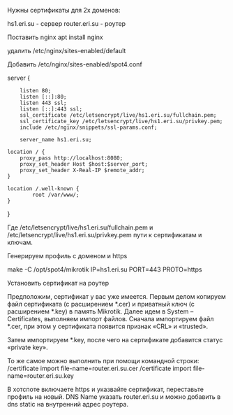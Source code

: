 Нужны сертификаты для 2х доменов:

hs1.eri.su - сервер
router.eri.su - роутер

Поставить nginx
apt install nginx

удалить /etc/nginx/sites-enabled/default

Добавить /etc/nginx/sites-enabled/spot4.conf

server {

        listen 80;
        listen [::]:80;
        listen 443 ssl;
        listen [::]:443 ssl;
        ssl_certificate /etc/letsencrypt/live/hs1.eri.su/fullchain.pem;
        ssl_certificate_key /etc/letsencrypt/live/hs1.eri.su/privkey.pem;
        include /etc/nginx/snippets/ssl-params.conf;

        server_name hs1.eri.su;

    location / {
        proxy_pass http://localhost:8080;
        proxy_set_header Host $host:$server_port;
        proxy_set_header X-Real-IP $remote_addr;
    }

    location /.well-known {
            root /var/www/;
    }
}

Где /etc/letsencrypt/live/hs1.eri.su/fullchain.pem и /etc/letsencrypt/live/hs1.eri.su/privkey.pem пути к сертификатам и ключам.


Генерируем профиль с доменом и https

make -C /opt/spot4/mikrotik IP=hs1.eri.su PORT=443 PROTO=https


Установить сертификат на роутер

Предположим, сертификат у вас уже имеется. Первым делом копируем файл сертификата (с расширением *.cer) и приватный ключ (с расширением *.key) в память Mikrotik. Далее идем в System – Certificates, выполняем импорт файлов. Сначала импортируем файл *.cer, при этом у сертификата появится признак «CRL» и «trusted».

Затем импортируем *.key, после чего на сертификате добавится статус «private key».

То же самое можно выполнить при помощи командной строки:
/certificate import file-name=router.eri.su.cer
/certificate import file-name=router.eri.su.key

В хотспоте включаете https и указвайте сертификат, переставьте профиль на новый. DNS Name указать router.eri.su и можно добавить в dns static на внутренний адрес роутера.


